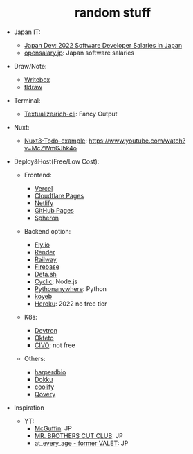 <h1 align="center">random stuff</h1>

- Japan IT:
  - [Japan Dev: 2022 Software Developer Salaries in Japan](https://japan-dev.com/blog/software-developer-salaries-in-japan-the-ultimate-guide)
  - [opensalary.jp](https://opensalary.jp/en/): Japan software salaries


- Draw/Note:
  - [Writebox](https://write-box.appspot.com/)
  - [tldraw](https://www.tldraw.com/)
  
  
- Terminal:
  - [Textualize/rich-cli](https://github.com/Textualize/rich-cli): Fancy Output
  
- Nuxt:
  - [Nuxt3-Todo-example](https://github.com/Eckhardt-D/nuxt3-todo): https://www.youtube.com/watch?v=McZWm6Jhk4o
  
  
- Deploy&Host(Free/Low Cost):
  - Frontend:
      - [Vercel](https://vercel.com/pricing)
      - [Cloudflare Pages](https://pages.cloudflare.com/)
      - [Netlify](https://www.netlify.com/)
      - [GitHub Pages](https://pages.github.com/)
      - [Spheron](https://spheron.network/)

  - Backend option:
      - [Fly.io](https://twitter.com/flydotio)
      - [Render](https://twitter.com/render)
      - [Railway](https://railway.app/)
      - [Firebase](https://firebase.google.com/)
      - [Deta.sh](https://www.deta.sh/)
      - [Cyclic](https://app.cyclic.sh/#/): Node.js
      - [Pythonanywhere](https://www.pythonanywhere.com/): Python
      - [koyeb](https://twitter.com/gokoyeb)
      - [Heroku](https://www.heroku.com/): 2022 no free tier

  - K8s:
      - [Devtron](https://docs.devtron.ai/)
      - [Okteto](https://www.okteto.com/)
      - [CIVO](https://www.civo.com/pricing): not free

  - Others:
      - [harperdbio](https://twitter.com/harperdbio)
      - [Dokku](https://github.com/dokku/dokku)
      - [coolify](https://github.com/coollabsio/coolify)
      - [Qovery](https://twitter.com/Qovery_)
      
- Inspiration
  - YT:
    - [McGuffin](https://www.youtube.com/c/McGuffin2017): JP
    - [MR. BROTHERS CUT CLUB](https://www.youtube.com/channel/UCGSHIR8a0qYGgIoWSGxtwrA): JP
    - [at_every_age - former VALET](https://www.youtube.com/channel/UC6EtW_X-KuqUgKTDsVjkz7Q): JP
